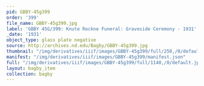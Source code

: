 ```yaml
---
pid: GBBY-45g399
order: '399'
file_name: GBBY-45g399.jpg
label: 'GBBY 45G/399: Knute Rockne Funeral: Graveside Ceremony - 1931'
_date: '1931'
object_type: glass plate negative
source: http://archives.nd.edu/Bagby/GBBY-45g399.jpg
thumbnail: "/img/derivatives/iiif/images/GBBY-45g399/full/250,/0/default.jpg"
manifest: "/img/derivatives/iiif/images/GBBY-45g399/manifest.json"
full: "/img/derivatives/iiif/images/GBBY-45g399/full/1140,/0/default.jpg"
layout: bagby_item
collection: bagby
---
```

